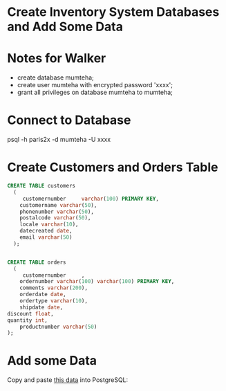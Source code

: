 # Create Inventory System Databases and Add Some Data


# Notes for Walker
* create database mumteha;
* create user mumteha with encrypted password 'xxxx';
* grant all privileges on database mumteha to mumteha;


# Connect to Database
psql -h paris2x -d mumteha -U xxxx




# Create Customers and Orders Table

```sql
CREATE TABLE customers
  ( 
     customernumber     varchar(100) PRIMARY KEY, 
    customername varchar(50),
    phonenumber varchar(50),
    postalcode varchar(50),
    locale varchar(10),
    datecreated date,
    email varchar(50)
  );


CREATE TABLE orders
  ( 
     customernumber     ,
    ordernumber varchar(100) varchar(100) PRIMARY KEY,
    comments varchar(200),
    orderdate date,
    ordertype varchar(10),
    shipdate date,
discount float,
quantity int,
    productnumber varchar(50)
);
```

# Add some Data

 

Copy and paste [this data](https://raw.githubusercontent.com/werowe/glue/master/customersOrders.sql) into PostgreSQL:



